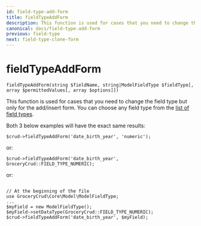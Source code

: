 ```yaml
---
id: field-type-add-form
title: fieldTypeAddForm
description: This function is used for cases that you need to change the field type but only for the add/insert form. 
canonical: docs/field-type-add-form
previous: field-type
next: field-type-clone-form
---
```


# fieldTypeAddForm

<pre><code class="language-php">fieldTypeAddForm(string $fieldName, string|ModelFieldType $fieldType[, array $permittedValues[, array $options]])</code></pre>
This function is used for cases that you need to change the field type but only for the add/insert form. You can choose any field type from the <a href="https://www.grocerycrud.com/enterprise/api-and-function-list/fieldType">list of field types</a>.

Both 3 below examples will have the exact same results:
<pre><code class="language-php">$crud-&gt;fieldTypeAddForm('date_birth_year', 'numeric');</code></pre>
or:
<pre><code class="language-php">$crud-&gt;fieldTypeAddForm('date_birth_year', GroceryCrud::FIELD_TYPE_NUMERIC);</code></pre>
or:
<pre><code class="language-php">
// At the beginning of the file
use GroceryCrud\Core\Model\ModelFieldType;
...
$myField = new ModelFieldType();
$myField-&gt;setDataType(GroceryCrud::FIELD_TYPE_NUMERIC);
$crud-&gt;fieldTypeAddForm('date_birth_year', $myField);</code></pre>
